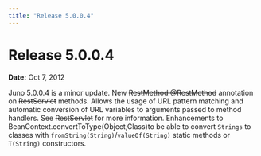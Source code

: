 ```yaml
---
title: "Release 5.0.0.4"
---
```


# Release 5.0.0.4

**Date:** Oct 7, 2012

Juno 5.0.0.4 is a minor update.
New ~~RestMethod @RestMethod~~ annotation on ~~RestServlet~~ methods.
Allows the usage of URL pattern matching and automatic conversion of URL variables to arguments passed to method handlers.
See ~~RestServlet~~ for more information.
Enhancements to ~~BeanContext.convertToType(Object,Class)~~to be able to convert `Strings` to classes with 
`fromString(String)`/`valueOf(String)` static methods or `T(String)` constructors.
